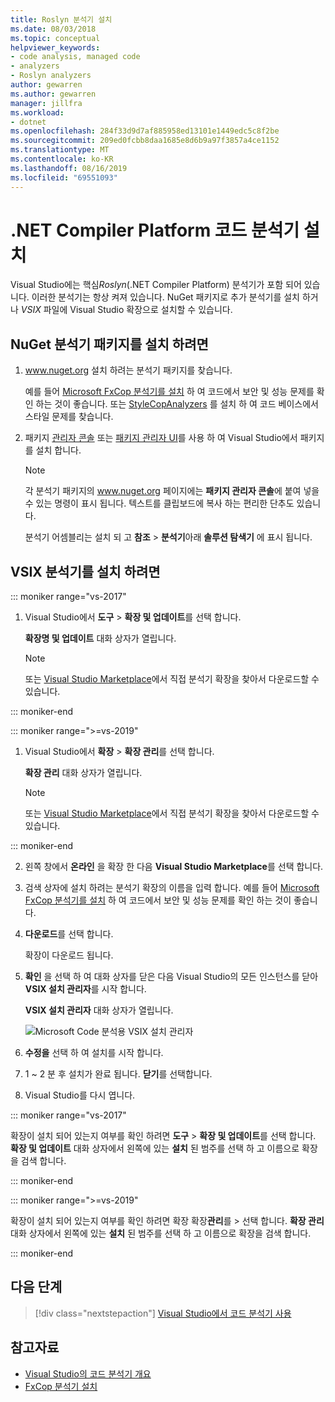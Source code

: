 ```yaml
---
title: Roslyn 분석기 설치
ms.date: 08/03/2018
ms.topic: conceptual
helpviewer_keywords:
- code analysis, managed code
- analyzers
- Roslyn analyzers
author: gewarren
ms.author: gewarren
manager: jillfra
ms.workload:
- dotnet
ms.openlocfilehash: 284f33d9d7af885958ed13101e1449edc5c8f2be
ms.sourcegitcommit: 209ed0fcbb8daa1685e8d6b9a97f3857a4ce1152
ms.translationtype: MT
ms.contentlocale: ko-KR
ms.lasthandoff: 08/16/2019
ms.locfileid: "69551093"
---
```

# <a name="install-net-compiler-platform-code-analyzers"></a>.NET Compiler Platform 코드 분석기 설치

Visual Studio에는 핵심*Roslyn*(.NET Compiler Platform) 분석기가 포함 되어 있습니다. 이러한 분석기는 항상 켜져 있습니다. NuGet 패키지로 추가 분석기를 설치 하거나 *VSIX* 파일에 Visual Studio 확장으로 설치할 수 있습니다.

## <a name="to-install-nuget-analyzer-packages"></a>NuGet 분석기 패키지를 설치 하려면

1. www.nuget.org 설치 하려는 분석기 패키지를 찾습니다.

   예를 들어 [Microsoft FxCop 분석기를 설치](install-fxcop-analyzers.md#to-install-fxcop-analyzers-as-a-nuget-package) 하 여 코드에서 보안 및 성능 문제를 확인 하는 것이 좋습니다. 또는 [StyleCopAnalyzers](https://www.nuget.org/packages/stylecop.analyzers/) 를 설치 하 여 코드 베이스에서 스타일 문제를 찾습니다.

2. 패키지 [관리자 콘솔](/nuget/quickstart/install-and-use-a-package-in-visual-studio#package-manager-console) 또는 [패키지 관리자 UI](/nuget/quickstart/install-and-use-a-package-in-visual-studio#package-manager-console)를 사용 하 여 Visual Studio에서 패키지를 설치 합니다.

   > [!NOTE]
   > 각 분석기 패키지의 www.nuget.org 페이지에는 **패키지 관리자 콘솔**에 붙여 넣을 수 있는 명령이 표시 됩니다. 텍스트를 클립보드에 복사 하는 편리한 단추도 있습니다.

   분석기 어셈블리는 설치 되 고 **참조** > **분석기**아래 **솔루션 탐색기** 에 표시 됩니다.

## <a name="to-install-vsix-analyzers"></a>VSIX 분석기를 설치 하려면

::: moniker range="vs-2017"

1. Visual Studio에서 **도구** > **확장 및 업데이트**를 선택 합니다.

   **확장명 및 업데이트** 대화 상자가 열립니다.

   > [!NOTE]
   > 또는 [Visual Studio Marketplace](https://marketplace.visualstudio.com)에서 직접 분석기 확장을 찾아서 다운로드할 수 있습니다.

::: moniker-end

::: moniker range=">=vs-2019"

1. Visual Studio에서 **확장** > **확장 관리**를 선택 합니다.

   **확장 관리** 대화 상자가 열립니다.

   > [!NOTE]
   > 또는 [Visual Studio Marketplace](https://marketplace.visualstudio.com)에서 직접 분석기 확장을 찾아서 다운로드할 수 있습니다.

::: moniker-end

2. 왼쪽 창에서 **온라인** 을 확장 한 다음 **Visual Studio Marketplace**를 선택 합니다.

3. 검색 상자에 설치 하려는 분석기 확장의 이름을 입력 합니다. 예를 들어 [Microsoft FxCop 분석기를 설치](install-fxcop-analyzers.md#to-install-fxcop-analyzers-as-a-vsix) 하 여 코드에서 보안 및 성능 문제를 확인 하는 것이 좋습니다.

4. **다운로드**를 선택 합니다.

   확장이 다운로드 됩니다.

5. **확인** 을 선택 하 여 대화 상자를 닫은 다음 Visual Studio의 모든 인스턴스를 닫아 **VSIX 설치 관리자**를 시작 합니다.

   **VSIX 설치 관리자** 대화 상자가 열립니다.

   ![Microsoft Code 분석용 VSIX 설치 관리자](media/vsix-installer-code-analysis.png)

6. **수정을** 선택 하 여 설치를 시작 합니다.

7. 1 ~ 2 분 후 설치가 완료 됩니다. **닫기**를 선택합니다.

8. Visual Studio를 다시 엽니다.

::: moniker range="vs-2017"

확장이 설치 되어 있는지 여부를 확인 하려면 **도구** > **확장 및 업데이트**를 선택 합니다. **확장 및 업데이트** 대화 상자에서 왼쪽에 있는 **설치** 된 범주를 선택 하 고 이름으로 확장을 검색 합니다.

::: moniker-end

::: moniker range=">=vs-2019"

확장이 설치 되어 있는지 여부를 확인 하려면 확장 확장**관리**를 > 선택 합니다. **확장 관리** 대화 상자에서 왼쪽에 있는 **설치** 된 범주를 선택 하 고 이름으로 확장을 검색 합니다.

::: moniker-end

## <a name="next-steps"></a>다음 단계

> [!div class="nextstepaction"]
> [Visual Studio에서 코드 분석기 사용](../code-quality/use-roslyn-analyzers.md)

## <a name="see-also"></a>참고자료

- [Visual Studio의 코드 분석기 개요](../code-quality/roslyn-analyzers-overview.md)
- [FxCop 분석기 설치](../code-quality/install-fxcop-analyzers.md)